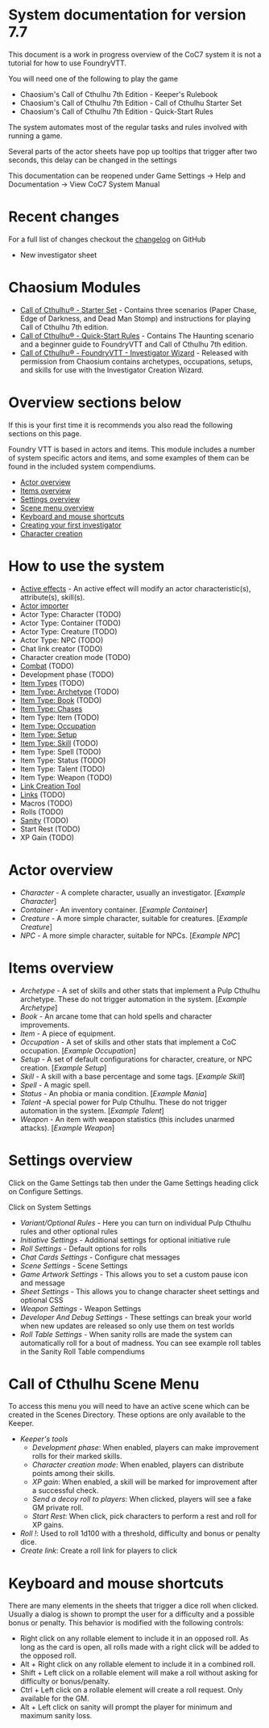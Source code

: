 <!--- This file is auto generated from module/manual/en/README.md -->
# System documentation for version 7.7

This document is a work in progress overview of the CoC7 system it is not a tutorial for how to use FoundryVTT.

You will need one of the following to play the game

- Chaosium's Call of Cthulhu 7th Edition - Keeper's Rulebook
- Chaosium's Call of Cthulhu 7th Edition - Call of Cthulhu Starter Set
- Chaosium's Call of Cthulhu 7th Edition - Quick-Start Rules

The system automates most of the regular tasks and rules involved with running a game.

Several parts of the actor sheets have pop up tooltips that trigger after two seconds, this delay can be changed in the settings

This documentation can be reopened under Game Settings -> Help and Documentation -> View CoC7 System Manual

# Recent changes

For a full list of changes checkout the [changelog](https://github.com/Miskatonic-Investigative-Society/CoC7-FoundryVTT/blob/develop/.github/CHANGELOG.md) on GitHub

 - New investigator sheet

# Chaosium Modules
- [Call of Cthulhu® - Starter Set](https://foundryvtt.com/packages/cha-coc-fvtt-en-starterset) - Contains three scenarios (Paper Chase, Edge of Darkness, and Dead Man Stomp) and instructions for playing Call of Cthulhu 7th edition.
- [Call of Cthulhu® - Quick-Start Rules](https://foundryvtt.com/packages/cha-coc-fvtt-en-quickstart) - Contains The Haunting scenario and a beginner guide to FoundryVTT and Call of Cthulhu 7th edition.
- [Call of Cthulhu® - FoundryVTT - Investigator Wizard](https://foundryvtt.com/packages/call-of-cthulhu-foundryvtt-investigator-wizard) - Released with permission from Chaosium contains archetypes, occupations, setups, and skills for use with the Investigator Creation Wizard.

# Overview sections below

If this is your first time it is recommends you also read the following sections on this page.

Foundry VTT is based in actors and items. This module includes a number of system specific actors and items, and some examples of them can be found in the included system compendiums.

- [Actor overview](#actor-overview)
- [Items overview](#items-overview)
- [Settings overview](#settings-overview)
- [Scene menu overview](#call-of-cthulhu-scene-menu)
- [Keyboard and mouse shortcuts](#keyboard-and-mouse-shortcuts)
- [Creating your first investigator](first_investigator.md)
- [Character creation](character_creation.md)

# How to use the system

- [Active effects](effects.md) - An active effect will modify an actor characteristic(s), attribute(s), skill(s).
- [Actor importer](actor_importer.md)
- Actor Type: Character (TODO)
- Actor Type: Container (TODO)
- Actor Type: Creature (TODO)
- Actor Type: NPC (TODO)
- Chat link creator (TODO)
- Character creation mode (TODO)
- [Combat](combat.md) (TODO)
- Development phase (TODO)
- [Item Types](items.md) (TODO)
- [Item Type: Archetype](item_archetype.md) (TODO)
- [Item Type: Book](item_book.md) (TODO)
- [Item Type: Chases](chases.md)
- Item Type: Item (TODO)
- [Item Type: Occupation](item_occupation.md)
- [Item Type: Setup](item_setup.md)
- [Item Type: Skill](item_skill.md) (TODO)
- Item Type: Spell (TODO)
- Item Type: Status (TODO)
- Item Type: Talent (TODO)
- Item Type: Weapon (TODO)
- [Link Creation Tool](link_creation_window.md)
- [Links](links.md) (TODO)
- Macros (TODO)
- Rolls (TODO)
- [Sanity](sanity.md) (TODO)
- Start Rest (TODO)
- XP Gain (TODO)

# Actor overview

- _Character_ - A complete character, usually an investigator. [_Example Character_]
- _Container_ - An inventory container. [_Example Container_]
- _Creature_ - A more simple character, suitable for creatures. [_Example Creature_]
- _NPC_ - A more simple character, suitable for NPCs. [_Example NPC_]

# Items overview

- _Archetype_ - A set of skills and other stats that implement a Pulp Cthulhu archetype. These do not trigger automation in the system. [_Example Archetype_]
- _Book_ - An arcane tome that can hold spells and character improvements.
- _Item_ - A piece of equipment.
- _Occupation_ - A set of skills and other stats that implement a CoC occupation. [_Example Occupation_]
- _Setup_ - A set of default configurations for character, creature, or NPC creation. [_Example Setup_]
- _Skill_ - A skill with a base percentage and some tags. [_Example Skill_]
- _Spell_ - A magic spell.
- _Status_ - An phobia or mania condition. [_Example Mania_]
- _Talent_ -A special power for Pulp Cthulhu. These do not trigger automation in the system. [_Example Talent_]
- _Weapon_ - An item with weapon statistics (this includes unarmed attacks). [_Example Weapon_]

# Settings overview

Click on the Game Settings tab then under the Game Settings heading click on Configure Settings.

Click on System Settings

- _Variant/Optional Rules_ - Here you can turn on individual Pulp Cthulhu rules and other optional rules
- _Initiative Settings_ - Additional settings for optional initiative rule
- _Roll Settings_ - Default options for rolls
- _Chat Cards Settings_ - Configure chat messages
- _Scene Settings_ - Scene Settings
- _Game Artwork Settings_ - This allows you to set a custom pause icon and message
- _Sheet Settings_ - This allows you to change character sheet settings and optional CSS
- _Weapon Settings_ - Weapon Settings
- _Developer And Debug Settings_ - These settings can break your world when new updates are released so only use them on test worlds
- _Roll Table Settings_ - When sanity rolls are made the system can automatically roll for a bout of madness. You can see example roll tables in the Sanity Roll Table compendiums

# Call of Cthulhu Scene Menu

To access this menu you will need to have an active scene which can be created in the Scenes Directory. These options are only available to the Keeper.

- _Keeper's tools_
  - _Development phase_: When enabled, players can make improvement rolls for their marked skills.
  - _Character creation mode_: When enabled, players can distribute points among their skills.
  - _XP gain_: When enabled, a skill will be marked for improvement after a successful check.
  - _Send a decoy roll to players_: When clicked, players will see a fake GM private roll.
  - _Start Rest_: When click, pick characters to perform a rest and roll for XP gains.
- _Roll !_: Used to roll 1d100 with a threshold, difficulty and bonus or penalty dice.
- _Create link_: Create a roll link for players to click

# Keyboard and mouse shortcuts

There are many elements in the sheets that trigger a dice roll when clicked. Usually a dialog is shown to prompt the user for a difficulty and a possible bonus or penalty. This behavior is modified with the following controls:

- Right click on any rollable element to include it in an opposed roll. As long as the card is open, all rolls made
  with a right click will be added to the opposed roll.
- Alt + Right click on any rollable element to include it in a combined roll.
- Shift + Left click on a rollable element will make a roll without asking for difficulty or bonus/penalty.
- Ctrl + Left click on a rollable element will create a roll request. Only available for the GM.
- Alt + Left click on sanity will prompt the player for minimum and maximum sanity loss.
